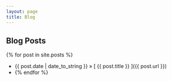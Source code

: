 ```yaml
---
layout: page
title: Blog
---
```


## Blog Posts

{% for post in site.posts %}  
* {{ post.date | date_to_string }} &raquo; [ {{ post.title }} ]({{ post.url }})
* {% endfor %}

